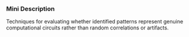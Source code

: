 ### Mini Description

Techniques for evaluating whether identified patterns represent genuine computational circuits rather than random correlations or artifacts.
